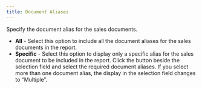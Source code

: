 ```yaml
---
title: Document Aliases
---
```



Specify the document alias for the sales documents.

- **All**  - Select this option to include all the document aliases for the sales  documents in the report.
- **Specific**  - Select this option to display only a specific alias for the sales document  to be included in the report. Click the button beside the selection field  and select the required document aliases. If you select more than one  document alias, the display in the selection field changes to “Multiple”.

